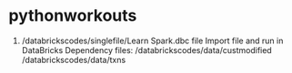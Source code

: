 # pythonworkouts
1. /databrickscodes/singlefile/Learn Spark.dbc file
    Import file and run in DataBricks
    Dependency files:
        /databrickscodes/data/custmodified
        /databrickscodes/data/txns
